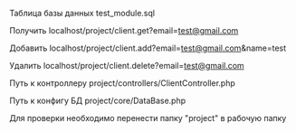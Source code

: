 Таблица базы данных test_module.sql

Получить localhost/project/client.get?email=test@gmail.com

Добавить localhost/project/client.add?email=test@gmail.com&name=test

Удалить localhost/project/client.delete?email=test@gmail.com

Путь к контроллеру project/controllers/ClientController.php

Путь к конфигу БД project/core/DataBase.php

Для проверки необходимо перенести папку "project" в рабочую папку

